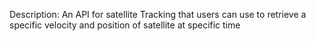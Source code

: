 Description:
An API for satellite Tracking that users can use to retrieve a specific velocity and position of satellite at specific time
